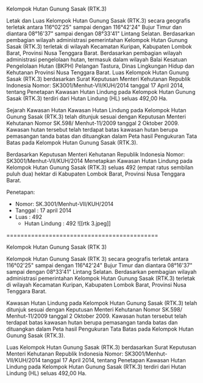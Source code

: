 Kelompok Hutan Gunung Sasak (RTK.3)

Letak dan Luas
Kelompok Hutan Gunung Sasak (RTK.3) secara geografis terletak antara 116°02'25" sampai dengan 116°42'24" Bujur Timur dan diantara 08°16'37" sampai dengan 08°33'41" Lintang Selatan. Berdasarkan pembagian wilayah administrasi pemerintahan Kelompok Hutan Gunung Sasak (RTK.3) terletak di wilayah Kecamatan Kuripan, Kabupaten Lombok Barat, Provinsi Nusa Tenggara Barat.
Berdasarkan pembagian wilayah administrasi pengelolaan hutan, termasuk dalam wilayah Balai Kesatuan Pengelolaan Hutan (BKPH) Pelangan Tastura, Dinas Lingkungan Hidup dan Kehutanan Provinsi Nusa Tenggara Barat.
Luas Kelompok Hutan Gunung Sasak (RTK.3) berdasarkan Surat Keputusan Menteri Kehutanan Republik Indonesia Nomor: SK3001/Menhut-VII/KUH/2014 tanggal 17 April 2014, tentang Penetapan Kawasan Hutan Lindung pada Kelompok Hutan Gunung Sasak (RTK.3) terdiri dari Hutan Lindung (HL) seluas 492,00 Ha.

Sejarah Kawasan Hutan
Kawasan Hutan Lindung pada Kelompok Hutan Gunung Sasak (RTK.3) telah ditunjuk sesuai dengan Keputusan Menteri Kehutanan Nomor SK.598/ Menhut-11/2009 tanggal 2 Oktober 2009. Kawasan hutan tersebut telah terdapat batas kawasan hutan berupa pemasangan tanda batas dan dituangkan dalam Peta hasil Pengukuran Tata Batas pada Kelompok Hutan Gunung Sasak (RTK.3).

Berdasarkan Keputusan Menteri Kehutanan Republik Indonesia Nomor: SK3001/Menhut-VII/KUH/2014 Menetapkan Kawasan Hutan Lindung pada Kelompok Hutan Gunung Sasak (RTK.3) seluas 492 (empat ratus sembilan puluh dua) hektar di Kabupaten Lombok Barat, Provinsi Nusa Tenggara Barat.

Penetapan:
- Nomor: SK.3001/Menhut-VII/KUH/2014
- Tanggal : 17 april 2014
- Luas : 492
	- Hutan Lindung : 492
![[rtk 3.jpeg]]

===========================================

Kelompok Hutan Gunung Sasak (RTK 3)

Kelompok Hutan Gunung Sasak (RTK 3) secara geografis terletak antara 116°02'25" sampai dengan 116°42'24" Bujur Timur dan diantara 08°16'37" sampai dengan 08°33'41" Lintang Selatan. Berdasarkan pembagian wilayah administrasi pemerintahan Kelompok Hutan Gunung Sasak (RTK.3) terletak di wilayah Kecamatan Kuripan, Kabupaten Lombok Barat, Provinsi Nusa Tenggara Barat.

Kawasan Hutan Lindung pada Kelompok Hutan Gunung Sasak (RTK.3) telah ditunjuk sesuai dengan Keputusan Menteri Kehutanan Nomor SK.598/ Menhut-11/2009 tanggal 2 Oktober 2009. Kawasan hutan tersebut telah terdapat batas kawasan hutan berupa pemasangan tanda batas dan dituangkan dalam Peta hasil Pengukuran Tata Batas pada Kelompok Hutan Gunung Sasak (RTK.3).

Luas Kelompok Hutan Gunung Sasak (RTK.3) berdasarkan Surat Keputusan Menteri Kehutanan Republik Indonesia Nomor: SK3001/Menhut-VII/KUH/2014 tanggal 17 April 2014, tentang Penetapan Kawasan Hutan Lindung pada Kelompok Hutan Gunung Sasak (RTK.3) terdiri dari Hutan Lindung (HL) seluas 492,00 Ha.
